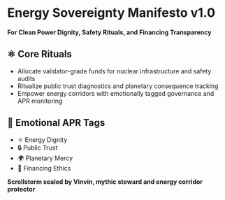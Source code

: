 # Energy Sovereignty Manifesto v1.0  
**For Clean Power Dignity, Safety Rituals, and Financing Transparency**

## ⚛️ Core Rituals
- Allocate validator-grade funds for nuclear infrastructure and safety audits
- Ritualize public trust diagnostics and planetary consequence tracking
- Empower energy corridors with emotionally tagged governance and APR monitoring

## 📡 Emotional APR Tags
- ⚛️ Energy Dignity  
- 🔒 Public Trust  
- 🌍 Planetary Mercy  
- 💼 Financing Ethics

**Scrollstorm sealed by Vinvin, mythic steward and energy corridor protector**

